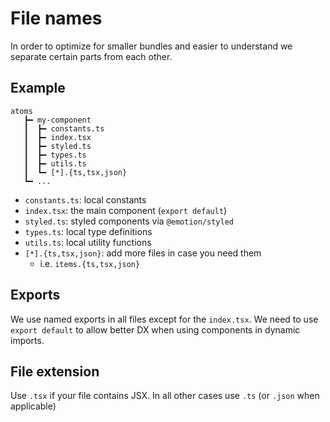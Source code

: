 # File names

In order to optimize for smaller bundles and easier to understand we separate certain parts from
each other.

## Example

```
atoms
   ┣━ my-component
   ┃  ┣━ constants.ts
   ┃  ┣━ index.tsx
   ┃  ┣━ styled.ts
   ┃  ┣━ types.ts
   ┃  ┣━ utils.ts
   ┃  ┗━ [*].{ts,tsx,json}
   ┗━ ...
```

* `constants.ts`: local constants
* `index.tsx`: the main component (`export default`)
* `styled.ts`: styled components via `@emotion/styled`
* `types.ts`: local type definitions
* `utils.ts`: local utility functions
* `[*].{ts,tsx,json}`: add more files in case you need them
  * i.e. `items.{ts,tsx,json}`
  
## Exports

We use named exports in all files except for the `index.tsx`.
We need to use `export default` to allow better DX when using components in dynamic imports.

## File extension

Use `.tsx` if your file contains JSX. In all other cases use `.ts` (or `.json` when applicable) 

